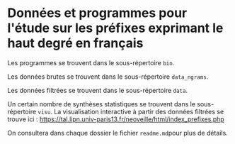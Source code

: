 # Données et programmes pour l'étude sur les préfixes exprimant le haut degré en français

Les programmes se trouvent dans le sous-répertoire `bin`.

Les données brutes se trouvent dans le sous-répertoire `data_ngrams`.

Les données filtrées se trouvent dans le sous-répertoire `data`.

Un certain nombre de synthèses statistiques se trouvent dans le sous-répertoire `visu`. La visualisation interactive à partir des données filtrées se trouve ici : https://tal.lipn.univ-paris13.fr/neoveille/html/index_prefixes.php

On consultera dans chaque dossier le fichier `readme.md`pour plus de détails.
